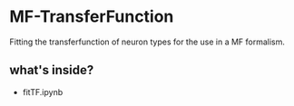 # MF-TransferFunction

Fitting the transferfunction of neuron types for the use in a MF formalism.

## what's inside?

* fitTF.ipynb

